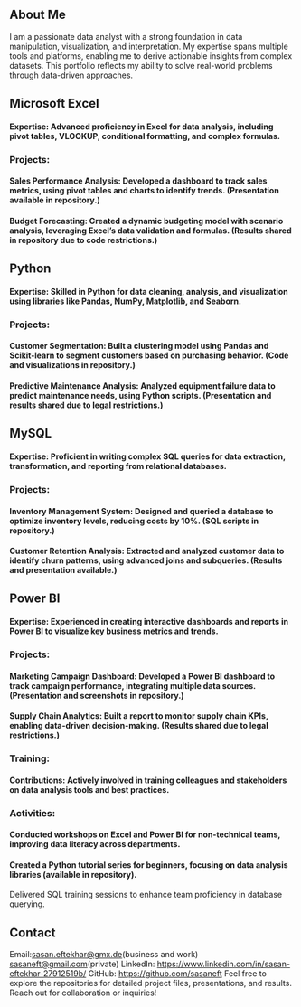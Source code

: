 ## About Me
I am a passionate data analyst with a strong foundation in data manipulation, visualization, and interpretation. My expertise spans multiple tools and platforms, enabling me to derive actionable insights from complex datasets. This portfolio reflects my ability to solve real-world problems through data-driven approaches.

## Microsoft Excel
#### Expertise: Advanced proficiency in Excel for data analysis, including pivot tables, VLOOKUP, conditional formatting, and complex formulas.
### Projects:
#### Sales Performance Analysis: Developed a dashboard to track sales metrics, using pivot tables and charts to identify trends. (Presentation available in repository.)
#### Budget Forecasting: Created a dynamic budgeting model with scenario analysis, leveraging Excel’s data validation and formulas. (Results shared in repository due to code restrictions.)
## Python
#### Expertise: Skilled in Python for data cleaning, analysis, and visualization using libraries like Pandas, NumPy, Matplotlib, and Seaborn.
### Projects:
#### Customer Segmentation: Built a clustering model using Pandas and Scikit-learn to segment customers based on purchasing behavior. (Code and visualizations in repository.)
#### Predictive Maintenance Analysis: Analyzed equipment failure data to predict maintenance needs, using Python scripts. (Presentation and results shared due to legal restrictions.)
## MySQL
#### Expertise: Proficient in writing complex SQL queries for data extraction, transformation, and reporting from relational databases.
### Projects:
#### Inventory Management System: Designed and queried a database to optimize inventory levels, reducing costs by 10%. (SQL scripts in repository.)
#### Customer Retention Analysis: Extracted and analyzed customer data to identify churn patterns, using advanced joins and subqueries. (Results and presentation available.)
## Power BI
#### Expertise: Experienced in creating interactive dashboards and reports in Power BI to visualize key business metrics and trends.
### Projects:
#### Marketing Campaign Dashboard: Developed a Power BI dashboard to track campaign performance, integrating multiple data sources. (Presentation and screenshots in repository.)
#### Supply Chain Analytics: Built a report to monitor supply chain KPIs, enabling data-driven decision-making. (Results shared due to legal restrictions.)
### Training: 
#### Contributions: Actively involved in training colleagues and stakeholders on data analysis tools and best practices.
### Activities:
#### Conducted workshops on Excel and Power BI for non-technical teams, improving data literacy across departments.
#### Created a Python tutorial series for beginners, focusing on data analysis libraries (available in repository).
Delivered SQL training sessions to enhance team proficiency in database querying.
## Contact
Email:sasan.eftekhar@gmx.de(business and work)    sasaneft@gmail.com(private) 
LinkedIn: https://www.linkedin.com/in/sasan-eftekhar-27912519b/
GitHub: https://github.com/sasaneft
Feel free to explore the repositories for detailed project files, presentations, and results. Reach out for collaboration or inquiries!
